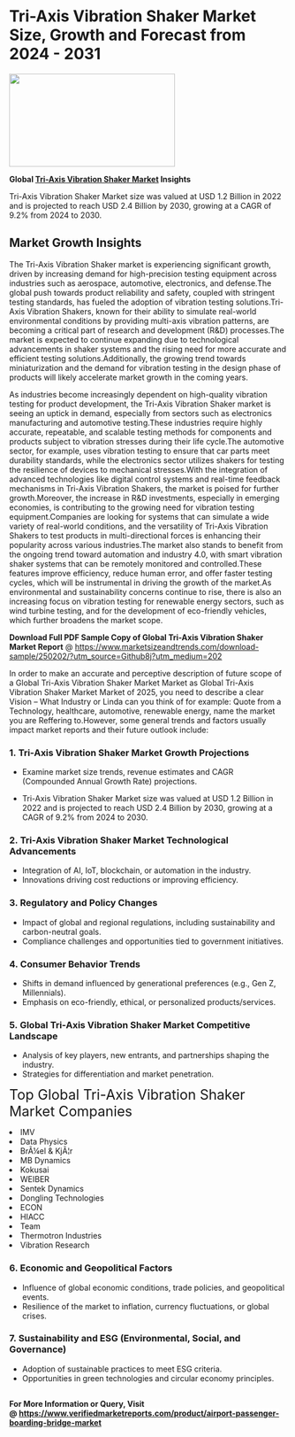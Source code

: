 <H1>Tri-Axis Vibration Shaker Market Size, Growth and Forecast from 2024 - 2031</H1><img class="aligncenter size-medium wp-image-584254" src="https://thirdeyenews.in/wp-content/uploads/2024/09/Global-Market-Research-300x168.jpeg" alt="" width="300" height="168" /><p><strong>Global&nbsp;<a href="https://www.marketsizeandtrends.com/download-sample/250202/?utm_source=Github8j?utm_medium=202">Tri-Axis Vibration Shaker Market</a> Insights</strong></p><p>Tri-Axis Vibration Shaker Market size was valued at USD 1.2 Billion in 2022 and is projected to reach USD 2.4 Billion by 2030, growing at a CAGR of 9.2% from 2024 to 2030.</p><p><h2>Market Growth Insights</h2> <p>The Tri-Axis Vibration Shaker market is experiencing significant growth, driven by increasing demand for high-precision testing equipment across industries such as aerospace, automotive, electronics, and defense.The global push towards product reliability and safety, coupled with stringent testing standards, has fueled the adoption of vibration testing solutions.Tri-Axis Vibration Shakers, known for their ability to simulate real-world environmental conditions by providing multi-axis vibration patterns, are becoming a critical part of research and development (R&D) processes.The market is expected to continue expanding due to technological advancements in shaker systems and the rising need for more accurate and efficient testing solutions.Additionally, the growing trend towards miniaturization and the demand for vibration testing in the design phase of products will likely accelerate market growth in the coming years.</p> <p>As industries become increasingly dependent on high-quality vibration testing for product development, the Tri-Axis Vibration Shaker market is seeing an uptick in demand, especially from sectors such as electronics manufacturing and automotive testing.These industries require highly accurate, repeatable, and scalable testing methods for components and products subject to vibration stresses during their life cycle.The automotive sector, for example, uses vibration testing to ensure that car parts meet durability standards, while the electronics sector utilizes shakers for testing the resilience of devices to mechanical stresses.With the integration of advanced technologies like digital control systems and real-time feedback mechanisms in Tri-Axis Vibration Shakers, the market is poised for further growth.Moreover, the increase in R&D investments, especially in emerging economies, is contributing to the growing need for vibration testing equipment.Companies are looking for systems that can simulate a wide variety of real-world conditions, and the versatility of Tri-Axis Vibration Shakers to test products in multi-directional forces is enhancing their popularity across various industries.The market also stands to benefit from the ongoing trend toward automation and industry 4.0, with smart vibration shaker systems that can be remotely monitored and controlled.These features improve efficiency, reduce human error, and offer faster testing cycles, which will be instrumental in driving the growth of the market.As environmental and sustainability concerns continue to rise, there is also an increasing focus on vibration testing for renewable energy sectors, such as wind turbine testing, and for the development of eco-friendly vehicles, which further broadens the market scope.</p> <p><span class=""><strong>Download Full PDF Sample Copy of Global Tri-Axis Vibration Shaker Market Report</strong> @ <a href="https://www.marketsizeandtrends.com/download-sample/250202/?utm_source=Github8j?utm_medium=202" target="_blank">https://www.marketsizeandtrends.com/download-sample/250202/?utm_source=Github8j?utm_medium=202</a></span></p><p>In order to make an accurate and perceptive description of future scope of a Global&nbsp;Tri-Axis Vibration Shaker Market Market as Global&nbsp;Tri-Axis Vibration Shaker Market Market of 2025, you need to describe a clear Vision &ndash; What Industry or Linda can you think of for example: Quote from a Technology, healthcare, automotive, renewable energy, name the market you are Reffering to.However, some general trends and factors usually impact market reports and their future outlook include:</p><h3>1.&nbsp;<strong>Tri-Axis Vibration Shaker Market Growth Projections</strong></h3><ul><li>Examine market size trends, revenue estimates and CAGR (Compounded Annual Growth Rate) projections.</li><li><p>Tri-Axis Vibration Shaker Market size was valued at USD 1.2 Billion in 2022 and is projected to reach USD 2.4 Billion by 2030, growing at a CAGR of 9.2% from 2024 to 2030.</p></li></ul><h3>2.&nbsp;<strong>Tri-Axis Vibration Shaker Market Technological Advancements</strong></h3><ul><li>Integration of AI, IoT, blockchain, or automation in the industry.</li><li>Innovations driving cost reductions or improving efficiency.</li></ul><h3>3.&nbsp;<strong>Regulatory and Policy Changes</strong></h3><ul><li>Impact of global and regional regulations, including sustainability and carbon-neutral goals.</li><li>Compliance challenges and opportunities tied to government initiatives.</li></ul><h3>4.&nbsp;<strong>Consumer Behavior Trends</strong></h3><ul><li>Shifts in demand influenced by generational preferences (e.g., Gen Z, Millennials).</li><li>Emphasis on eco-friendly, ethical, or personalized products/services.</li></ul><h3>5.&nbsp;<strong>Global Tri-Axis Vibration Shaker Market Competitive Landscape</strong></h3><ul><li>Analysis of key players, new entrants, and partnerships shaping the industry.</li><li>Strategies for differentiation and market penetration.</li></ul><p data-pm-slice="1 1 []"><span style="color: inherit; font-family: inherit; font-size: 25px;">Top Global Tri-Axis Vibration Shaker Market Companies</span></p><div class="" data-test-id=""><p><li>IMV</li><li> Data Physics</li><li> BrÃ¼el & KjÃ¦r</li><li> MB Dynamics</li><li> Kokusai</li><li> WEIBER</li><li> Sentek Dynamics</li><li> Dongling Technologies</li><li> ECON</li><li> HIACC</li><li> Team</li><li> Thermotron Industries</li><li> Vibration Research</li></p></div><h3>6.&nbsp;<strong>Economic and Geopolitical Factors</strong></h3><ul><li>Influence of global economic conditions, trade policies, and geopolitical events.</li><li>Resilience of the market to inflation, currency fluctuations, or global crises.</li></ul><h3>7.&nbsp;<strong>Sustainability and ESG (Environmental, Social, and Governance)</strong></h3><ul><li>Adoption of sustainable practices to meet ESG criteria.</li><li>Opportunities in green technologies and circular economy principles.</li></ul><h2><strong style="font-size: 14px;">For More Information or Query, Visit @&nbsp;</strong><a style="background-color: #ffffff; font-size: 14px;" href="https://www.marketsizeandtrends.com/report/tri-axis-vibration-shaker-market/" target="_blank">https://www.verifiedmarketreports.com/product/airport-passenger-boarding-bridge-market</a></h2>